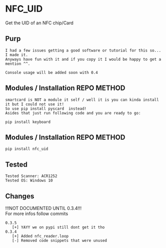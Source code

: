 # NFC_UID
Get the UID of an NFC chip/Card

## Purp
    I had a few issues getting a good software or tutorial for this so... I made it.
    Anyways have fun with it and if you copy it I would be happy to get a mention ^^.
    
    Console usage will be added soon with 0.4

## Modules / Installation REPO METHOD
    smartcard is NOT a module it self / well it is you can kinda install it but I could not use it!
    So use pip install pyscard  instead!
    Asides that just run following code and you are ready to go:
```
pip install keyboard
```

## Modules / Installation REPO METHOD
```
pip install nfc_uid
```

## Tested
    Tested Scanner: ACR1252
    Tested OS: Windows 10


## Changes

!!!NOT DOCUMENTED UNTIL 0.3.4!!!<br>
For more infos follow commits
```
0.3.5
   [+] YAYY we on pypi still dont get it tho
0.3.4
   [+] Added nfc_reader.loop
   [-] Removed code snippets that were unused
```
